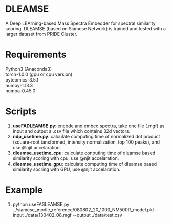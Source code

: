 # DLEAMSE
A Deep LEArning-based Mass Spectra Embedder for spectral similarity scoring. DLEAMSE (based on Siamese Network) is trained and tested with a larger dataset from PRIDE Cluster. 

# Requirements
Python3 (Anaconda3)    
torch-1.0.0 (gpu or cpu version)    
pyteomics-3.5.1    
numpy-1.13.3    
numba-0.45.0

# Scripts
  1. **useFADLEAMSE.py**: encode and embed spectra, take one file (.mgf) as input and output a .csv file which contains 32d vectors.
  2. **ndp_usetime.py**: calculate computing time of normalized dot product (square-root tansformed, intensity normalization, top 100 peaks), and use @njit accelaration.
  3. **dleamse_usetime_cpu**: calculate conputing time of dleamse based similarity scoring with cpu, use @njit accelaration.
  4. **dleamse_usetime_gpu**: calculate computing time of dleamse based similarity socring with GPU, use @njit accelaration.
  
# Example
 1. python useFASLEAMSE.py ../siamese_modle_reference/080802_20_1000_NM500R_model.pkl --input ./data/130402_08.mgf --output ./data/test.csv


